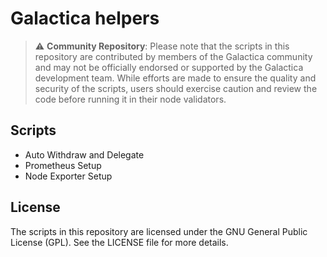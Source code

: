 # Galactica helpers
>⚠️ **Community Repository**: Please note that the scripts in this repository are contributed by members of the Galactica community and may not be officially endorsed or supported by the Galactica development team. While efforts are made to ensure the quality and security of the scripts, users should exercise caution and review the code before running it in their node validators.

## Scripts
- Auto Withdraw and Delegate
- Prometheus Setup
- Node Exporter Setup

## License

The scripts in this repository are licensed under the GNU General Public License (GPL). See the LICENSE file for more details.